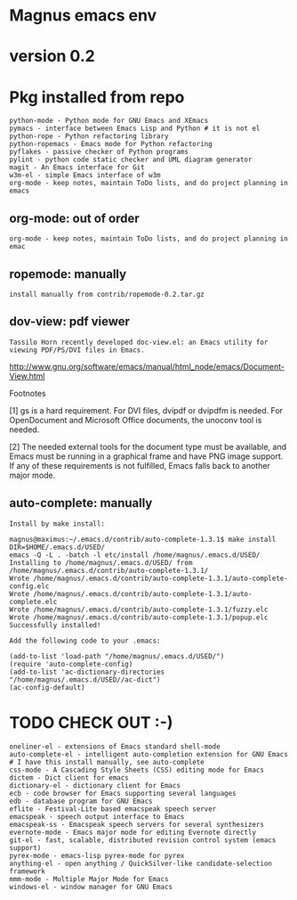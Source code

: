 # Magnus emacs env
# version 0.2

# Pkg installed from repo

    python-mode - Python mode for GNU Emacs and XEmacs
    pymacs - interface between Emacs Lisp and Python # it is not el
    python-rope - Python refactoring library
    python-ropemacs - Emacs mode for Python refactoring
    pyflakes - passive checker of Python programs
    pylint - python code static checker and UML diagram generator
    magit - An Emacs interface for Git
    w3m-el - simple Emacs interface of w3m
    org-mode - keep notes, maintain ToDo lists, and do project planning in emacs
    
## org-mode: out of order

    org-mode - keep notes, maintain ToDo lists, and do project planning in emac

## ropemode: manually

    install manually from contrib/ropemode-0.2.tar.gz

## dov-view: pdf viewer

    Tassilo Horn recently developed doc-view.el: an Emacs utility for viewing PDF/PS/DVI files in Emacs. 

http://www.gnu.org/software/emacs/manual/html_node/emacs/Document-View.html

Footnotes

[1] gs is a hard requirement. For DVI files, dvipdf or dvipdfm is needed. For OpenDocument and Microsoft Office documents, the unoconv tool is needed.

[2] The needed external tools for the document type must be available, and Emacs must be running in a graphical frame and have PNG image support. If any of these requirements is not fulfilled, Emacs falls back to another major mode.

## auto-complete: manually

    Install by make install:

    magnus@maximus:~/.emacs.d/contrib/auto-complete-1.3.1$ make install DIR=$HOME/.emacs.d/USED/
    emacs -Q -L . -batch -l etc/install /home/magnus/.emacs.d/USED/
    Installing to /home/magnus/.emacs.d/USED/ from /home/magnus/.emacs.d/contrib/auto-complete-1.3.1/
    Wrote /home/magnus/.emacs.d/contrib/auto-complete-1.3.1/auto-complete-config.elc
    Wrote /home/magnus/.emacs.d/contrib/auto-complete-1.3.1/auto-complete.elc
    Wrote /home/magnus/.emacs.d/contrib/auto-complete-1.3.1/fuzzy.elc
    Wrote /home/magnus/.emacs.d/contrib/auto-complete-1.3.1/popup.elc
    Successfully installed!
    
    Add the following code to your .emacs:
    
    (add-to-list 'load-path "/home/magnus/.emacs.d/USED/")
    (require 'auto-complete-config)
    (add-to-list 'ac-dictionary-directories "/home/magnus/.emacs.d/USED//ac-dict")
    (ac-config-default)

# TODO CHECK OUT :-)

    oneliner-el - extensions of Emacs standard shell-mode 
    auto-complete-el - intelligent auto-completion extension for GNU Emacs # I have this install manually, see auto-complete
    css-mode - A Cascading Style Sheets (CSS) editing mode for Emacs
    dictem - Dict client for emacs
    dictionary-el - dictionary client for Emacs
    ecb - code browser for Emacs supporting several languages
    edb - database program for GNU Emacs
    eflite - Festival-Lite based emacspeak speech server
    emacspeak - speech output interface to Emacs
    emacspeak-ss - Emacspeak speech servers for several synthesizers
    evernote-mode - Emacs major mode for editing Evernote directly
    git-el - fast, scalable, distributed revision control system (emacs support)
    pyrex-mode - emacs-lisp pyrex-mode for pyrex
    anything-el - open anything / QuickSilver-like candidate-selection framework
    mmm-mode - Multiple Major Mode for Emacs
    windows-el - window manager for GNU Emacs
    
